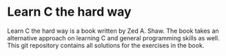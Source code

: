 # Learn C the hard way

Learn C the hard way is a book written by Zed A. Shaw. The book takes an alternative approach on learning C and general programming skills as well. This git repository contains all solutions for the exercises in the book.
